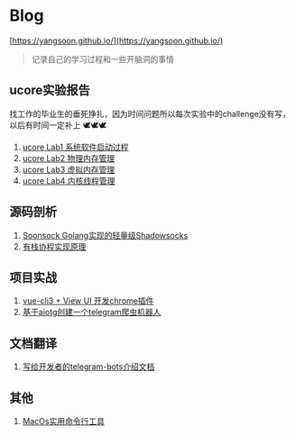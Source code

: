 # Blog

[https://yangsoon.github.io/](https://yangsoon.github.io/)

> 记录自己的学习过程和一些开脑洞的事情

## ucore实验报告
找工作的毕业生的垂死挣扎，因为时间问题所以每次实验中的challenge没有写，以后有时间一定补上 🕊🕊🕊
1. [ucore Lab1 系统软件启动过程](https://yangsoon.github.io/#/posts/42)
2. [ucore Lab2 物理内存管理](https://yangsoon.github.io/#/posts/44)
3. [ucore Lab3 虚拟内存管理](https://yangsoon.github.io/#/posts/45)
4. [ucore Lab4 内核线程管理](https://yangsoon.github.io/#/posts/46)

## 源码剖析
1. [Soonsock Golang实现的轻量级Shadowsocks](https://yangsoon.github.io/#/posts/39)
2. [有栈协程实现原理](https://yangsoon.github.io/#/posts/38)

## 项目实战
1. [vue-cli3 + View UI 开发chrome插件](https://yangsoon.github.io/#/posts/33)
2. [基于aiotg创建一个telegram爬虫机器人](https://yangsoon.github.io/#/posts/23)

## 文档翻译
1. [写给开发者的telegram-bots介绍文档](https://yangsoon.github.io/#/posts/21)

## 其他
1. [MacOs实用命令行工具](https://yangsoon.github.io/#/posts/37)
